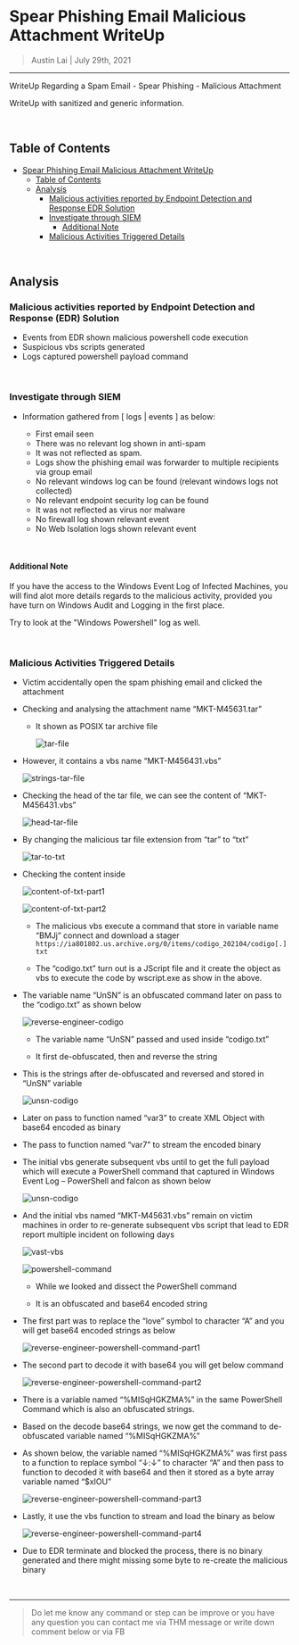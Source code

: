 
# Spear Phishing Email Malicious Attachment WriteUp

> Austin Lai | July 29th, 2021

---

<!-- Description -->

WriteUp Regarding a Spam Email - Spear Phishing - Malicious Attachment

WriteUp with sanitized and generic information.

<!-- Description -->

<br />

## Table of Contents

<!-- TOC -->

- [Spear Phishing Email Malicious Attachment WriteUp](#spear-phishing-email-malicious-attachment-writeup)
    - [Table of Contents](#table-of-contents)
    - [Analysis](#analysis)
        - [Malicious activities reported by Endpoint Detection and Response EDR Solution](#malicious-activities-reported-by-endpoint-detection-and-response-edr-solution)
        - [Investigate through SIEM](#investigate-through-siem)
            - [Additional Note](#additional-note)
        - [Malicious Activities Triggered Details](#malicious-activities-triggered-details)

<!-- /TOC -->

<br />

## Analysis

### Malicious activities reported by Endpoint Detection and Response (EDR) Solution

- Events from EDR shown malicious powershell code execution
- Suspicious vbs scripts generated
- Logs captured powershell payload command

<br />

### Investigate through SIEM

- Information gathered from \[ logs \| events \] as below:

    - First email seen
    - There was no relevant log shown in anti-spam
    - It was not reflected as spam.
    - Logs show the phishing email was forwarder to multiple recipients via group email
    - No relevant windows log can be found (relevant windows logs not collected)
    - No relevant endpoint security log can be found
    - It was not reflected as virus nor malware
    - No firewall log shown relevant event
    - No Web Isolation logs shown relevant event

<br />

#### Additional Note

If you have the access to the Windows Event Log of Infected Machines, you will find alot more details regards to the malicious activity, provided you have turn on Windows Audit and Logging in the first place.

Try to look at the "Windows Powershell" log as well.

<br />

### Malicious Activities Triggered Details

- Victim accidentally open the spam phishing email and clicked the attachment

- Checking and analysing the attachment name “MKT-M45631.tar”

    - It shown as POSIX tar archive file

        ![tar-file](tar-file.png)

- However, it contains a vbs name “MKT-M456431.vbs”

    ![strings-tar-file](strings-tar-file.png)

- Checking the head of the tar file, we can see the content of “MKT- M456431.vbs”

    ![head-tar-file](head-tar-file.png)

- By changing the malicious tar file extension from “tar” to “txt”

    ![tar-to-txt](tar-to-txt.png)

- Checking the content inside

    ![content-of-txt-part1](content-of-txt-part1.png)

    ![content-of-txt-part2](content-of-txt-part2.png)

    - The malicious vbs execute a command that store in variable name “BMJj” connect and download a stager ``` https://ia801802.us.archive.org/0/items/codigo_202104/codigo[.]txt ```

    - The “codigo.txt” turn out is a JScript file and it create the object as vbs to execute the code by wscript.exe as show in the above.

- The variable name “UnSN” is an obfuscated command later on pass to the “codigo.txt” as shown below

    ![reverse-engineer-codigo](reverse-engineer-codigo.png)

    - The variable name “UnSN” passed and used inside “codigo.txt”

    - It first de-obfuscated, then and reverse the string

- This is the strings after de-obfuscated and reversed and stored in “UnSN” variable

    ![unsn-codigo](unsn-codigo.png)

- Later on pass to function named “var3” to create XML Object with base64 encoded as binary

- The pass to function named “var7” to stream the encoded binary

- The initial vbs generate subsequent vbs until to get the full payload which will execute a PowerShell command that captured in Windows Event Log – PowerShell and falcon as shown below

    ![unsn-codigo](unsn-codigo.png)

- And the initial vbs named “MKT-M45631.vbs” remain on victim machines in order to re-generate subsequent vbs script that lead to EDR report multiple incident on following days

    ![vast-vbs](vast-vbs.png)

    ![powershell-command](powershell-command.png)

    - While we looked and dissect the PowerShell command

    - It is an obfuscated and base64 encoded string

- The first part was to replace the “love” symbol to character “A” and you will get base64 encoded strings as below

    ![reverse-engineer-powershell-command-part1](reverse-engineer-powershell-command-part1.png)

- The second part to decode it with base64 you will get below command

    ![reverse-engineer-powershell-command-part2](reverse-engineer-powershell-command-part2.png)

- There is a variable named “%MISqHGKZMA%” in the same PowerShell Command which is also an obfuscated strings.

- Based on the decode base64 strings, we now get the command to de-obfuscated variable named “%MISqHGKZMA%”

- As shown below, the variable named “%MISqHGKZMA%” was first pass to a function to replace symbol “↓:↓” to character “A” and then pass to function to decoded it with base64 and then it stored as a byte array variable named “$xIOU”

    ![reverse-engineer-powershell-command-part3](reverse-engineer-powershell-command-part3.png)

- Lastly, it use the vbs function to stream and load the binary as below

    ![reverse-engineer-powershell-command-part4](reverse-engineer-powershell-command-part4.png)

- Due to EDR terminate and blocked the process, there is no binary generated and there might missing some byte to re-create the malicious binary

<br />

---

> Do let me know any command or step can be improve or you have any question you can contact me via THM message or write down comment below or via FB
